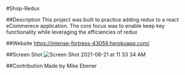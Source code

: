 #Shop-Redux

##Description
This project was built to practice adding redux to a react eCommerece application. The core focus was to enable keep key functionality while leveraging the efficiencies of redux

##Website
https://intense-fortress-43059.herokuapp.com/

##Screen Shot
![Screen Shot 2021-08-21 at 11 33 34 AM](https://user-images.githubusercontent.com/79894201/130331802-e8f9d3d2-1e03-4e16-8eb3-928a66ec85ac.png)

##Contribution
Made by Mike Ebener


